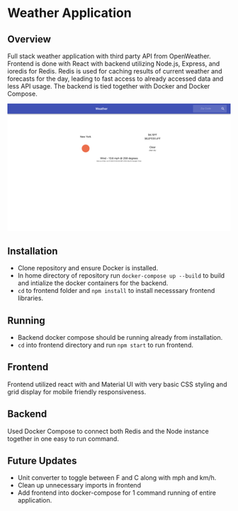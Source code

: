 # Weather Application

## Overview

Full stack weather application with third party API from OpenWeather.
Frontend is done with React with backend utilizing Node.js, Express,
and ioredis for Redis. Redis is used for caching results of current weather
and forecasts for the day, leading to fast access to already accessed
data and less API usage. The backend is tied together with Docker and Docker
Compose.

![Sample Image of Application](./screenshot.png)

## Installation

- Clone repository and ensure Docker is installed.
- In home directory of repository run `docker-compose up --build` to build and
intialize the docker containers for the backend. 
- `cd` to frontend folder and `npm install` to install necesssary frontend libraries.


## Running

- Backend docker compose should be running already from installation.
- `cd` into frontend directory and run `npm start` to run frontend. 

## Frontend

Frontend utilized react with and Material UI with very basic CSS styling and grid display for mobile friendly responsiveness.

## Backend 

Used Docker Compose to connect both Redis and the Node instance together in one easy to run command.

## Future Updates

- Unit converter to toggle between F and C along with mph and km/h.
- Clean up unnecessary imports in frontend
- Add frontend into docker-compose for 1 command running of entire application.